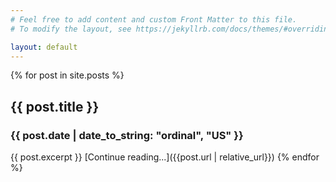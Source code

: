 ```yaml
---
# Feel free to add content and custom Front Matter to this file.
# To modify the layout, see https://jekyllrb.com/docs/themes/#overriding-theme-defaults

layout: default
---
```


{% for post in site.posts %}
## {{ post.title }}
### {{ post.date | date_to_string: "ordinal", "US" }}
{{ post.excerpt }}
[Continue reading...]({{post.url | relative_url}})
{% endfor %}
